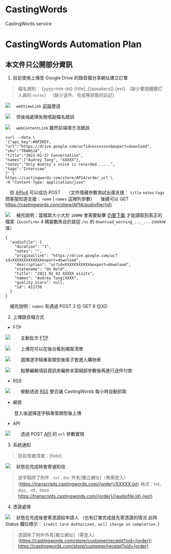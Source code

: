 # CastingWords
CastingWords service 

CastingWords Automation Plan
==

## 本文件只公開部分資訊

1. 目前使用上傳至 Google Drive 的錄音檔分享網址建立訂單
> 檔名規則： {yyyy-mm-dd} {title}_{[speakers]}.{ext}
> （缺少要提醒聽打人員的 `notes`）
> （缺少送件、完成等狀態的註記）
> 

![](/images/1-1.png)
&emsp;`webViewLink` [前端](https://castingwords.com/store/API3/unsupported/testurl)會過 

![](/images/1-2.png)
&emsp;但後端處理失敗噴副檔名錯誤

![](/images/1-3.png)
&emsp;`webContentLink` 雖然前端噴方法錯誤


```
curl --data \
'{"api_key":#APIKEY, 
"url":"https://drive.google.com/uc?id=xxxxxxxx&export=download", 
"sku":"TRANS14", 
"title":"2021-01-27 Conversation", 
"names":["Audrey Tang", "XXXXX"], 
"notes":"Only Audrey`s voice is recorded......", 
"tags":"Interview"
}' \
https://castingwords.com/store/API4/order_url \
-H "Content-Type: application/json"
```
&emsp;但 [APIv4](https://castingwords.com/docs/developer/SimpleAPI.html) 可以成功 POST
&emsp;（文件隱藏參數測試出還支援： `title` `notes` `tags` 問客服知道支援： `name` | `names` 這陣列參數）
&emsp;後續可以 GET https://castingwords.com/store/API4/audiofile/{id}

![](/images/1-4.png)
&emsp;補充說明：當檔案大小大於 `100MB` 會需要點擊 [仍要下載](https://drive.google.com/uc?export=download&confirm=wyc3&id=XXXXXXXXXXX) 才能讀取到真正的檔案（`&confirm=` 4 碼變數來自於路徑 `/uc` 的 `download_warning_..._...` cookie 值）

```
{
  "audiofile": {
    "duration": "1",
    "notes": "",
    "originallink": "https://drive.google.com/uc?id=XXXXXXXXXXXXXexport=download",
    "description": "uc?id=XXXXXXXXXXX&export=download",
    "statename": "On Hold",
    "title": "2021 02 02 XXXXX visits",
    "names": "Audrey Tang|XXXX",
    "quality_stars": null,
    "id": 411736
  }
}
```

&emsp;補充說明：`names` 有遇過 POST 3 位 GET 6 位XD

2. 上傳錄音檔方式

* FTP

![](/images/2-1.png)
&emsp;&emsp;主動批次 [FTP](ftp://ftp.castingwords.com)

![](/images/2-2.png)
&emsp;&emsp;上傳完可以在後台看到檔案清單

![](/images/2-3.png)
&emsp;&emsp;選擇逐字稿專案類型後案子會進入購物車

![](/images/2-4.png)
&emsp;&emsp;點擊編輯項目資訊來編修本案細部參數後再進行送件付款

* RSS

![](/images/rss.png)
&emsp;&emsp;被動透過 [RSS](https://castingwords.com/docs/developer/RSS_Integration.html) 整合讓 CastingWords 每小時自動抓取

* 網頁

&emsp;&emsp;登入後選擇逐字稿專案類型後上傳

* API

![](/images/api.png)
&emsp;&emsp;透過 POST [API](https://castingwords.com/store/API4/order_url) 的 `url` 參數實現

3. 系統通知
> 目前信箱清單：[hide]

![](/images/3.png)
&emsp;狀態在完成時會寄通知信

> 逐字稿除了附件 `.txt` `.doc` 外有[獨立網址]（無需登入）(https://transcripts.castingwords.com/{order}/XXXXX.txt) 格式：txt、doc、rtf、html
> https://transcripts.castingwords.com/{order}/{audiofile.id}.{ext}


4. 憑證處理

![](/images/4-1.png)
&emsp;狀態在完成後會寄憑證給申請人
（也有訂單完成就先寄憑證的情況 此時 Status 欄位標示： `Credit Card Authorized, will charge on completion.`）

> 憑證除了附件外有[獨立網址]（需登入）(https://castingwords.com/store/customer/receipt?oid={order})
> https://castingwords.com/store/customer/receipt?oid={order}



